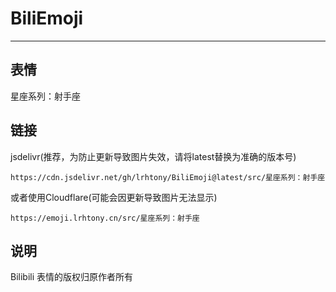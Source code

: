 # BiliEmoji
---
## 表情
星座系列：射手座
## 链接
jsdelivr(推荐，为防止更新导致图片失效，请将latest替换为准确的版本号)
```
https://cdn.jsdelivr.net/gh/lrhtony/BiliEmoji@latest/src/星座系列：射手座
```
或者使用Cloudflare(可能会因更新导致图片无法显示)
```
https://emoji.lrhtony.cn/src/星座系列：射手座
```
## 说明
Bilibili 表情的版权归原作者所有
